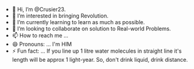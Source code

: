- 👋 Hi, I’m @Crusier23.
- 👀 I’m interested in bringing Revolution.
- 🌱 I’m currently learning to learn as much as possible.
- 💞️ I’m looking to collaborate on solution to Real-world Problems.
- 📫 How to reach me ... 
- 😄 Pronouns: ... I'm HIM
- ⚡ Fun fact: ... If you line up 1 litre water molecules in straight line it's length will be approx 1 light-year. So, don't drink liquid, drink distance.

<!---
Crusier23/Crusier23 is a ✨ special ✨ repository because its `README.md` (this file) appears on your GitHub profile.
You can click the Preview link to take a look at your changes.
--->
